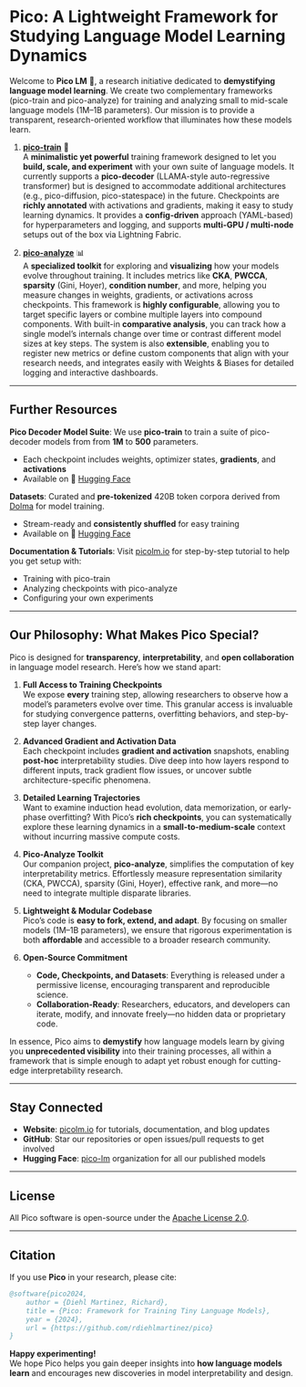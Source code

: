 # Pico: A Lightweight Framework for Studying Language Model Learning Dynamics

Welcome to **Pico LM** 👋, a research initiative dedicated to **demystifying language model learning**. We create two complementary frameworks (pico-train and pico-analyze) for training and analyzing small to mid-scale language models (1M–1B parameters). Our mission is to provide a transparent, research-oriented workflow that illuminates how these models learn.

1. [**pico-train**](https://github.com/pico-lm/pico-train) 🚀  
   A **minimalistic yet powerful** training framework designed to let you **build, scale, and experiment** with your own suite of language models. It currently supports a **pico-decoder** (LLAMA-style auto-regressive transformer) but is designed to accommodate additional architectures (e.g., pico-diffusion, pico-statespace) in the future. Checkpoints are **richly annotated** with activations and gradients, making it easy to study learning dynamics. It provides a **config-driven** approach (YAML-based) for hyperparameters and logging, and supports **multi-GPU / multi-node** setups out of the box via Lightning Fabric.

2. [**pico-analyze**](https://github.com/pico-lm/pico-analyze) 📊  
   A **specialized toolkit** for exploring and **visualizing** how your models evolve throughout training. It includes metrics like **CKA**, **PWCCA**, **sparsity** (Gini, Hoyer), **condition number**, and more, helping you measure changes in weights, gradients, or activations across checkpoints. This framework is **highly configurable**, allowing you to target specific layers or combine multiple layers into compound components. With built-in **comparative analysis**, you can track how a single model’s internals change over time or contrast different model sizes at key steps. The system is also **extensible**, enabling you to register new metrics or define custom components that align with your research needs, and integrates easily with Weights & Biases for detailed logging and interactive dashboards.

---

## **Further Resources**

**Pico Decoder Model Suite**: We use **pico-train** to train a suite of pico-decoder models from from **1M** to **500** parameters. 
  - Each checkpoint includes weights, optimizer states, **gradients**, and **activations**
  - Available on 🤗 [Hugging Face](https://huggingface.co/pico-lm)

**Datasets**: Curated and **pre-tokenized** 420B token corpora derived from [Dolma](https://allenai.org/dolma) for model training. 
  - Stream-ready and **consistently shuffled** for easy training
  - Available on 🤗 [Hugging Face](https://huggingface.co/pico-lm)
    
**Documentation & Tutorials**: Visit [picolm.io](https://picolm.io) for step-by-step tutorial to help you get setup with:
  - Training with pico-train  
  - Analyzing checkpoints with pico-analyze  
  - Configuring your own experiments

---
## **Our Philosophy: What Makes Pico Special?**

Pico is designed for **transparency**, **interpretability**, and **open collaboration** in language model research. Here’s how we stand apart:

1. **Full Access to Training Checkpoints**  
   We expose **every** training step, allowing researchers to observe how a model’s parameters evolve over time. This granular access is invaluable for studying convergence patterns, overfitting behaviors, and step-by-step layer changes.

2. **Advanced Gradient and Activation Data**  
   Each checkpoint includes **gradient and activation** snapshots, enabling **post-hoc** interpretability studies. Dive deep into how layers respond to different inputs, track gradient flow issues, or uncover subtle architecture-specific phenomena.

3. **Detailed Learning Trajectories**  
   Want to examine induction head evolution, data memorization, or early-phase overfitting? With Pico’s **rich checkpoints**, you can systematically explore these learning dynamics in a **small-to-medium-scale** context without incurring massive compute costs.

4. **Pico-Analyze Toolkit**  
   Our companion project, **pico-analyze**, simplifies the computation of key interpretability metrics. Effortlessly measure representation similarity (CKA, PWCCA), sparsity (Gini, Hoyer), effective rank, and more—no need to integrate multiple disparate libraries.

5. **Lightweight & Modular Codebase**  
   Pico’s code is **easy to fork, extend, and adapt**. By focusing on smaller models (1M–1B parameters), we ensure that rigorous experimentation is both **affordable** and accessible to a broader research community.

6. **Open-Source Commitment**  
   - **Code, Checkpoints, and Datasets**: Everything is released under a permissive license, encouraging transparent and reproducible science.  
   - **Collaboration-Ready**: Researchers, educators, and developers can iterate, modify, and innovate freely—no hidden data or proprietary code.

In essence, Pico aims to **demystify** how language models learn by giving you **unprecedented visibility** into their training processes, all within a framework that is simple enough to adapt yet robust enough for cutting-edge interpretability research.

---

## **Stay Connected**

- **Website**: [picolm.io](https://picolm.io) for tutorials, documentation, and blog updates  
- **GitHub**: Star our repositories or open issues/pull requests to get involved  
- **Hugging Face**: [pico-lm](https://huggingface.co/pico-lm) organization for all our published models

---

## **License**

All Pico software is open-source under the [Apache License 2.0](LICENSE).

---

## **Citation**

If you use **Pico** in your research, please cite:

```bibtex
@software{pico2024,
    author = {Diehl Martinez, Richard},
    title = {Pico: Framework for Training Tiny Language Models},
    year = {2024},
    url = {https://github.com/rdiehlmartinez/pico}
}
```

**Happy experimenting!**  
We hope Pico helps you gain deeper insights into **how language models learn** and encourages new discoveries in model interpretability and design.


